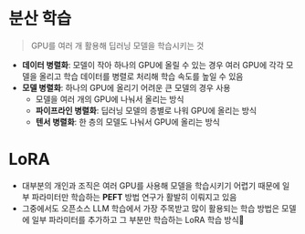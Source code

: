 # 분산 학습
> GPU를 여러 개 활용해 딥러닝 모델을 학습시키는 것
- **데이터 병렬화**: 모델이 작아 하나의 GPU에 올릴 수 있는 경우 여러 GPU에 각각 모델을 올리고 학습 데이터를 병렬로 처리해 학습 속도를 높일 수 있음
- **모델 병렬화**: 하나의 GPU에 올리기 어려운 큰 모델의 경우 사용
	- 모델을 여러 개의 GPU에 나눠서 올리는 방식
	- **파이프라인 병렬화**: 딥러닝 모델의 층별로 나워 GPU에 올리는 방식
	- **텐서 병렬화**: 한 층의 모델도 나눠서 GPU에 올리는 방식
# LoRA
- 대부분의 개인과 조직은 여러 GPU를 사용해 모델을 학습시키기 어렵기 때문에 일부 파라미터만 학습하는 **PEFT** 방법 연구가 활발히 이뤄지고 있음
- 그중에서도 오픈소스 LLM 학습에서 가장 주목받고 많이 활용되는 학습 방법은 모델에 일부 파라미터를 추가하고 그 부분만 학습하는 LoRA 학습 방식